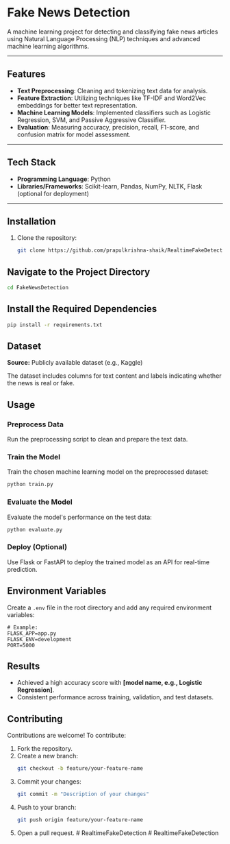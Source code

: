 # **Fake News Detection**

A machine learning project for detecting and classifying fake news articles using Natural Language Processing (NLP) techniques and advanced machine learning algorithms.

---

## **Features**
- **Text Preprocessing**: Cleaning and tokenizing text data for analysis.
- **Feature Extraction**: Utilizing techniques like TF-IDF and Word2Vec embeddings for better text representation.
- **Machine Learning Models**: Implemented classifiers such as Logistic Regression, SVM, and Passive Aggressive Classifier.
- **Evaluation**: Measuring accuracy, precision, recall, F1-score, and confusion matrix for model assessment.

---

## **Tech Stack**
- **Programming Language**: Python
- **Libraries/Frameworks**: Scikit-learn, Pandas, NumPy, NLTK, Flask (optional for deployment)

---

## **Installation**

1. Clone the repository:
   ```bash
   git clone https://github.com/prapulkrishna-shaik/RealtimeFakeDetection.git
## Navigate to the Project Directory
```bash
cd FakeNewsDetection
```

## Install the Required Dependencies
```bash
pip install -r requirements.txt
```

## Dataset
**Source:** Publicly available dataset (e.g., Kaggle)

The dataset includes columns for text content and labels indicating whether the news is real or fake.

## Usage

### Preprocess Data
Run the preprocessing script to clean and prepare the text data.

### Train the Model
Train the chosen machine learning model on the preprocessed dataset:
```bash
python train.py
```

### Evaluate the Model
Evaluate the model's performance on the test data:
```bash
python evaluate.py
```

### Deploy (Optional)
Use Flask or FastAPI to deploy the trained model as an API for real-time prediction.

## Environment Variables
Create a `.env` file in the root directory and add any required environment variables:
```
# Example:
FLASK_APP=app.py
FLASK_ENV=development
PORT=5000
```

## Results
- Achieved a high accuracy score with **[model name, e.g., Logistic Regression]**.
- Consistent performance across training, validation, and test datasets.

## Contributing
Contributions are welcome! To contribute:

1. Fork the repository.
2. Create a new branch:
   ```bash
   git checkout -b feature/your-feature-name
   ```
3. Commit your changes:
   ```bash
   git commit -m "Description of your changes"
   ```
4. Push to your branch:
   ```bash
   git push origin feature/your-feature-name
   ```
5. Open a pull request.
#   R e a l t i m e F a k e D e t e c t i o n 
 
 #   R e a l t i m e F a k e D e t e c t i o n 
 
 
